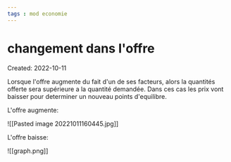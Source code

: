 ```yaml
---
tags : mod economie
---
```

# changement dans l'offre
Created: 2022-10-11 

Lorsque l'offre augmente du fait d'un de ses facteurs, alors la quantités offerte sera supérieure a la quantité demandée. Dans ces cas les prix vont baisser pour determiner un nouveau points d'equilibre.

L'offre augmente: 

![[Pasted image 20221011160445.jpg]]

L'offre baisse: 

![[graph.png]]

